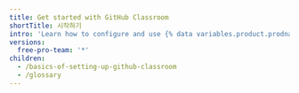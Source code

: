 ```yaml
---
title: Get started with GitHub Classroom
shortTitle: 시작하기
intro: 'Learn how to configure and use {% data variables.product.prodname_classroom %} to administer your course.'
versions:
  free-pro-team: '*'
children:
  - /basics-of-setting-up-github-classroom
  - /glossary
---
```


